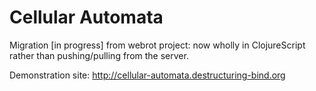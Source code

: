 Cellular Automata
=================
Migration [in progress] from webrot project: now wholly in
ClojureScript rather than pushing/pulling from the server.

Demonstration site: http://cellular-automata.destructuring-bind.org
